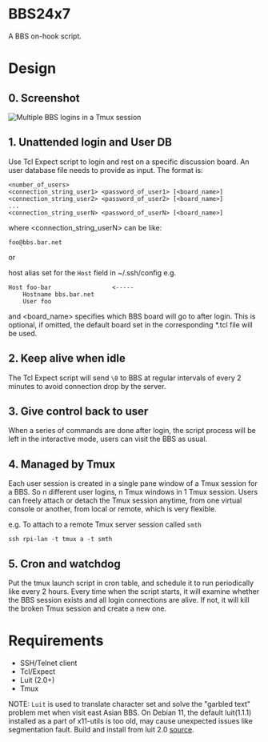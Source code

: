 # BBS24x7
A BBS on-hook script.

# Design

## 0. Screenshot

![][2]

## 1. Unattended login and User DB

Use Tcl Expect script to login and rest on a specific discussion board.
An user database file needs to provide as input. The format is:

```
<number_of_users>
<connection_string_user1> <password_of_user1> [<board_name>]
<connection_string_user2> <password_of_user2> [<board_name>]
...
<connection_string_userN> <password_of_userN> [<board_name>]
```

where <connection_string_userN> can be like:

```
foo@bbs.bar.net
```

or

host alias set for the `Host` field in ~/.ssh/config
e.g.

```
Host foo-bar                 <-----
    Hostname bbs.bar.net
    User foo
```

and <board_name> specifies which BBS board will go to after login. This is
optional, if omitted, the default board set in the corresponding *.tcl file
will be used.

## 2. Keep alive when idle

The Tcl Expect script will send `\0` to BBS at regular intervals of every 2
minutes to avoid connection drop by the server.

## 3. Give control back to user

When a series of commands are done after login, the script process will be
left in the interactive mode, users can visit the BBS as usual.

## 4. Managed by Tmux

Each user session is created in a single pane window of a Tmux session for a 
BBS. So n different user logins, n Tmux windows in 1 Tmux session.
Users can freely attach or detach the Tmux session anytime, from one virtual
console or another, from local or remote, which is very flexible.

e.g. To attach to a remote Tmux server session called `smth`

```
ssh rpi-lan -t tmux a -t smth
```

## 5. Cron and watchdog

Put the tmux launch script in cron table, and schedule it to run periodically
like every 2 hours. Every time when the script starts, it will examine
whether the BBS session exists and all login connections are alive. If not, it
will kill the broken Tmux session and create a new one.

# Requirements

- SSH/Telnet client
- Tcl/Expect
- Luit (2.0+)
- Tmux

NOTE:
`Luit` is used to translate character set and solve the "garbled text"
problem met when visit east Asian BBS. On Debian 11, the default luit(1.1.1)
installed as a part of x11-utils is too old, may cause unexpected issues
like segmentation fault. Build and install from luit 2.0 [source][1].

[1]: <https://invisible-island.net/luit/> "Luit"
[2]: <Resources/screenshot.1.png> "Multiple BBS logins in a Tmux session"

[//]: # (vim: tw=78:ts=8:sts=4:sw=4:noet:ft=markdown:norl:)
